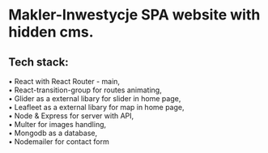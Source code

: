 # Makler-Inwestycje SPA website with hidden cms.

## Tech stack:

 • React with React Router - main, <br/> 
 • React-transition-group for routes animating, <br/>
 • Glider as a external libary for slider in home page, <br/>
 • Leafleet as a external libary for map in home page, <br/>
 • Node & Express for server with API, <br/>
 • Multer for images handling, <br/>
 • Mongodb as a database, <br/>
 • Nodemailer for contact form

